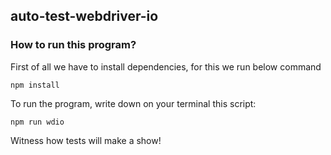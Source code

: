 ## auto-test-webdriver-io

### How to run this program?

First of all we have to install dependencies, for this we run below command

```
npm install
```

To run the program, write down on your terminal this script:

```
npm run wdio
```

Witness how tests will make a show!
